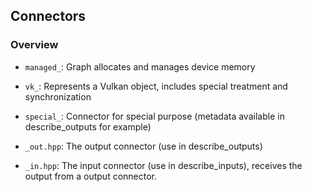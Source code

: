 ## Connectors

### Overview

- `managed_`: Graph allocates and manages device memory
- `vk_`: Represents a Vulkan object, includes special treatment and synchronization
- `special_`: Connector for special purpose (metadata available in describe_outputs for example)



- `_out.hpp`: The output connector (use in describe_outputs)
- `_in.hpp`: The input connector (use in describe_inputs), receives the output from a output connector.
